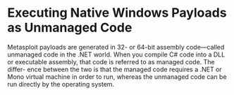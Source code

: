 # Executing Native Windows Payloads as Unmanaged Code
Metasploit payloads are generated in 32- or 64-bit assembly code—called
unmanaged code in the .NET world. When you compile C# code into a DLL
or executable assembly, that code is referred to as managed code. The differ-
ence between the two is that the managed code requires a .NET or Mono
virtual machine in order to run, whereas the unmanaged code can be run
directly by the operating system.
